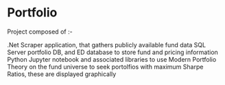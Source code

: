 # Portfolio

Project composed of :-

.Net Scraper application, that gathers publicly available fund data 
SQL Server portfolio DB, and ED database to store fund and pricing information
Python Jupyter notebook and associated libraries to use Modern Portfolio Theory on the fund universe to seek portolfios with maximum Sharpe Ratios, these are displayed graphically
